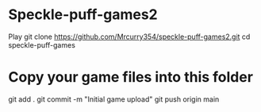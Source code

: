 # Speckle-puff-games2
Play
git clone https://github.com/Mrcurry354/speckle-puff-games2.git
cd speckle-puff-games
# Copy your game files into this folder
git add .
git commit -m "Initial game upload"
git push origin main